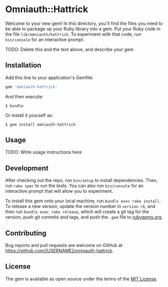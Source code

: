 # Omniauth::Hattrick

Welcome to your new gem! In this directory, you'll find the files you need to be able to package up your Ruby library into a gem. Put your Ruby code in the file `lib/omniauth/hattrick`. To experiment with that code, run `bin/console` for an interactive prompt.

TODO: Delete this and the text above, and describe your gem

## Installation

Add this line to your application's Gemfile:

```ruby
gem 'omniauth-hattrick'
```

And then execute:

    $ bundle

Or install it yourself as:

    $ gem install omniauth-hattrick

## Usage

TODO: Write usage instructions here

## Development

After checking out the repo, run `bin/setup` to install dependencies. Then, run `rake spec` to run the tests. You can also run `bin/console` for an interactive prompt that will allow you to experiment.

To install this gem onto your local machine, run `bundle exec rake install`. To release a new version, update the version number in `version.rb`, and then run `bundle exec rake release`, which will create a git tag for the version, push git commits and tags, and push the `.gem` file to [rubygems.org](https://rubygems.org).

## Contributing

Bug reports and pull requests are welcome on GitHub at https://github.com/[USERNAME]/omniauth-hattrick.


## License

The gem is available as open source under the terms of the [MIT License](http://opensource.org/licenses/MIT).

